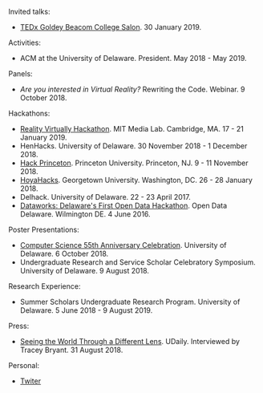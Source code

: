 Invited talks:
* [TEDx Goldey Beacom College Salon](https://www.ted.com/tedx/events/32155). 30 January 2019.

Activities:
* ACM at the University of Delaware. President. May 2018 - May 2019.

Panels:
* *Are you interested in Virtual Reality?* Rewriting the Code. Webinar. 9 October 2018.

Hackathons:
* [Reality Virtually Hackathon](https://realityvirtuallyhack.com/). MIT Media Lab. Cambridge, MA. 17 - 21 January 2019.
* HenHacks. University of Delaware. 30 November 2018 - 1 December 2018.
* [Hack Princeton](https://hackprinceton.com/). Princeton University. Princeton, NJ. 9 - 11 November 2018.
* [HoyaHacks](http://www.hoyahacks.com/). Georgetown University. Washington, DC. 26 - 28 January 2018.
* Delhack. University of Delaware. 22 - 23 April 2017.
* [Dataworks: Delaware's First Open Data Hackathon](https://www.hackathon.com/event/dataworks--delawares-first-open-data-hackathon-24040563974). Open Data Delaware. Wilmington DE. 4 June 2016.

Poster Presentations:
* [Computer Science 55th Anniversary Celebration](https://www.cis.udel.edu/55th-anniversary-celebration/). University of Delaware. 6 October 2018.
* Undergraduate Research and Service Scholar Celebratory Symposium. University of Delaware. 9 August 2018.

Research Experience:
* Summer Scholars Undergraduate Research Program. University of Delaware. 5 June 2018 - 9 August 2019.

Press:
* [Seeing the World Through a Different Lens](https://www.udel.edu/udaily/2018/august/alina-christenbury-virtual-reality-summer-research/). UDaily. Interviewed by Tracey Bryant. 31 August 2018.

Personal:
* [Twiter](https://twitter.com/AlinaWithAFace)
